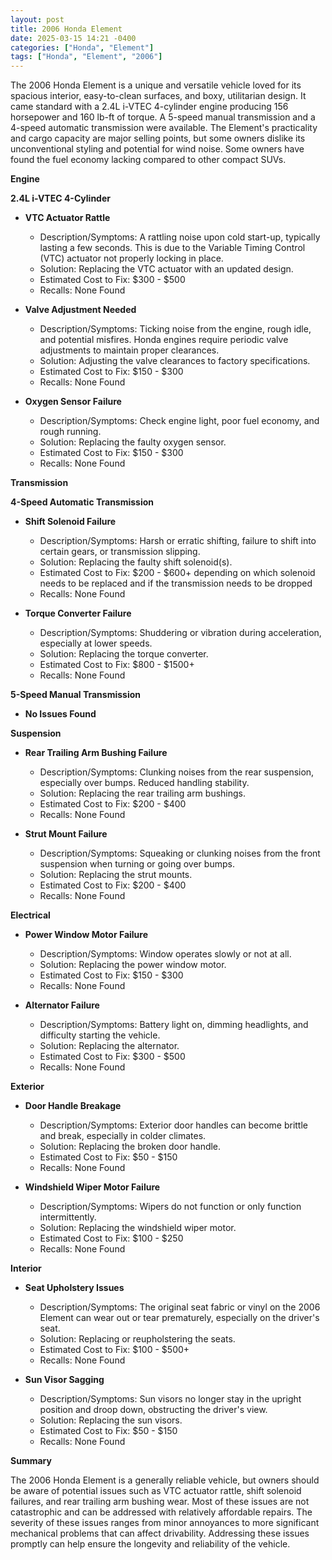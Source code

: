 ```yaml
---
layout: post
title: 2006 Honda Element
date: 2025-03-15 14:21 -0400
categories: ["Honda", "Element"]
tags: ["Honda", "Element", "2006"]
---
```

The 2006 Honda Element is a unique and versatile vehicle loved for its spacious interior, easy-to-clean surfaces, and boxy, utilitarian design. It came standard with a 2.4L i-VTEC 4-cylinder engine producing 156 horsepower and 160 lb-ft of torque. A 5-speed manual transmission and a 4-speed automatic transmission were available. The Element's practicality and cargo capacity are major selling points, but some owners dislike its unconventional styling and potential for wind noise. Some owners have found the fuel economy lacking compared to other compact SUVs.

**Engine**

**2.4L i-VTEC 4-Cylinder**

* **VTC Actuator Rattle**
    * Description/Symptoms: A rattling noise upon cold start-up, typically lasting a few seconds. This is due to the Variable Timing Control (VTC) actuator not properly locking in place.
    * Solution: Replacing the VTC actuator with an updated design.
    * Estimated Cost to Fix: $300 - $500
    * Recalls: None Found

* **Valve Adjustment Needed**
    * Description/Symptoms: Ticking noise from the engine, rough idle, and potential misfires. Honda engines require periodic valve adjustments to maintain proper clearances.
    * Solution: Adjusting the valve clearances to factory specifications.
    * Estimated Cost to Fix: $150 - $300
    * Recalls: None Found

* **Oxygen Sensor Failure**
    * Description/Symptoms: Check engine light, poor fuel economy, and rough running.
    * Solution: Replacing the faulty oxygen sensor.
    * Estimated Cost to Fix: $150 - $300
    * Recalls: None Found

**Transmission**

**4-Speed Automatic Transmission**

* **Shift Solenoid Failure**
    * Description/Symptoms: Harsh or erratic shifting, failure to shift into certain gears, or transmission slipping.
    * Solution: Replacing the faulty shift solenoid(s).
    * Estimated Cost to Fix: $200 - $600+ depending on which solenoid needs to be replaced and if the transmission needs to be dropped
    * Recalls: None Found

* **Torque Converter Failure**
    * Description/Symptoms: Shuddering or vibration during acceleration, especially at lower speeds.
    * Solution: Replacing the torque converter.
    * Estimated Cost to Fix: $800 - $1500+
    * Recalls: None Found

**5-Speed Manual Transmission**

*   **No Issues Found**

**Suspension**

*   **Rear Trailing Arm Bushing Failure**
    *   Description/Symptoms: Clunking noises from the rear suspension, especially over bumps. Reduced handling stability.
    *   Solution: Replacing the rear trailing arm bushings.
    *   Estimated Cost to Fix: $200 - $400
    *   Recalls: None Found

*   **Strut Mount Failure**
    *   Description/Symptoms: Squeaking or clunking noises from the front suspension when turning or going over bumps.
    *   Solution: Replacing the strut mounts.
    *   Estimated Cost to Fix: $200 - $400
    *   Recalls: None Found

**Electrical**

*   **Power Window Motor Failure**
    *   Description/Symptoms: Window operates slowly or not at all.
    *   Solution: Replacing the power window motor.
    *   Estimated Cost to Fix: $150 - $300
    *   Recalls: None Found

*   **Alternator Failure**
    *   Description/Symptoms: Battery light on, dimming headlights, and difficulty starting the vehicle.
    *   Solution: Replacing the alternator.
    *   Estimated Cost to Fix: $300 - $500
    *   Recalls: None Found

**Exterior**

*   **Door Handle Breakage**
    *   Description/Symptoms: Exterior door handles can become brittle and break, especially in colder climates.
    *   Solution: Replacing the broken door handle.
    *   Estimated Cost to Fix: $50 - $150
    *   Recalls: None Found

*   **Windshield Wiper Motor Failure**
    *   Description/Symptoms: Wipers do not function or only function intermittently.
    *   Solution: Replacing the windshield wiper motor.
    *   Estimated Cost to Fix: $100 - $250
    *   Recalls: None Found

**Interior**

*   **Seat Upholstery Issues**
    *   Description/Symptoms: The original seat fabric or vinyl on the 2006 Element can wear out or tear prematurely, especially on the driver's seat.
    *   Solution: Replacing or reupholstering the seats.
    *   Estimated Cost to Fix: $100 - $500+
    *   Recalls: None Found

*   **Sun Visor Sagging**
    *   Description/Symptoms: Sun visors no longer stay in the upright position and droop down, obstructing the driver's view.
    *   Solution: Replacing the sun visors.
    *   Estimated Cost to Fix: $50 - $150
    *   Recalls: None Found

**Summary**

The 2006 Honda Element is a generally reliable vehicle, but owners should be aware of potential issues such as VTC actuator rattle, shift solenoid failures, and rear trailing arm bushing wear. Most of these issues are not catastrophic and can be addressed with relatively affordable repairs. The severity of these issues ranges from minor annoyances to more significant mechanical problems that can affect drivability. Addressing these issues promptly can help ensure the longevity and reliability of the vehicle.

